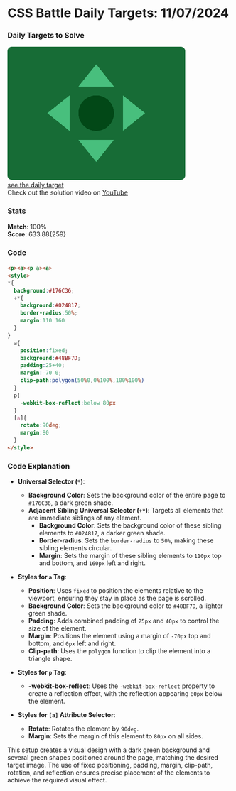 # CSS Battle Daily Targets: 11/07/2024

### Daily Targets to Solve

![picture of daily target](./images/11.png)  
[see the daily target](https://cssbattle.dev/play/jF7qZRcYICI3uTe3mUFn)  
Check out the solution video on [YouTube](https://www.youtube.com/watch?v=Aaut72XIxcw)

### Stats

**Match**: 100%  
**Score**: 633.88{259}

### Code

```html
<p><a><p a><a>
<style>
*{
  background:#176C36;
  +*{
    background:#024817;
    border-radius:50%;
    margin:110 160
  }
}
  a{
    position:fixed;
    background:#48BF7D;
    padding:25+40;
    margin:-70 0;
    clip-path:polygon(50%0,0%100%,100%100%)
  }
  p{
    -webkit-box-reflect:below 80px
  }
  [a]{
    rotate:90deg;
    margin:80
  }
</style>
```

### Code Explanation

- **Universal Selector (`*`)**:
  - **Background Color**: Sets the background color of the entire page to `#176C36`, a dark green shade.
  - **Adjacent Sibling Universal Selector (`+*`)**: Targets all elements that are immediate siblings of any element.
    - **Background Color**: Sets the background color of these sibling elements to `#024817`, a darker green shade.
    - **Border-radius**: Sets the `border-radius` to `50%`, making these sibling elements circular.
    - **Margin**: Sets the margin of these sibling elements to `110px` top and bottom, and `160px` left and right.

- **Styles for `a` Tag**:
  - **Position**: Uses `fixed` to position the elements relative to the viewport, ensuring they stay in place as the page is scrolled.
  - **Background Color**: Sets the background color to `#48BF7D`, a lighter green shade.
  - **Padding**: Adds combined padding of `25px` and `40px` to control the size of the element.
  - **Margin**: Positions the element using a margin of `-70px` top and bottom, and `0px` left and right.
  - **Clip-path**: Uses the `polygon` function to clip the element into a triangle shape.

- **Styles for `p` Tag**:
  - **-webkit-box-reflect**: Uses the `-webkit-box-reflect` property to create a reflection effect, with the reflection appearing `80px` below the element.

- **Styles for `[a]` Attribute Selector**:
  - **Rotate**: Rotates the element by `90deg`.
  - **Margin**: Sets the margin of this element to `80px` on all sides. 

This setup creates a visual design with a dark green background and several green shapes positioned around the page, matching the desired target image. The use of fixed positioning, padding, margin, clip-path, rotation, and reflection ensures precise placement of the elements to achieve the required visual effect.